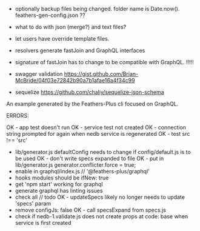 - optionally backup files being changed. folder name is Date.now(). feathers-gen-config.json ??
- what to do with json (merge?) and text files?
- let users have override template files.


- resolvers generate fastJoin and GraphQL interfaces
- signature of fastJoin has to change to be compatible with GraphQL. !!!!!

- swagger validation https://gist.github.com/Brian-McBride/04f03e72842b90a7b1afae16a4f34c99

- sequelize https://github.com/chaliy/sequelize-json-schema

An example generated by the Feathers-Plus cli focused on GraphQL.

ERRORS:

OK - app test doesn't run
OK - service test not created
OK - connection string prompted for again when nedb service is regenerated
OK - test src !== 'src'
- lib/generator.js defaultConfig needs to change if config/default.js is to be used
OK - don't write specs expanded to file
OK - put in lib/generator.js generator.conflicter.force = true;
- enable in graphql/index.js // '@feathers-plus/graphql'
- hooks modules should be ifNew: true
- get 'npm start' working for graphql
- generate graphql has linting issues
- check all // todo
OK - updateSpecs likely no longer needs to update 'specs' param
- remove configJs: false
OK - call specsExpand from specs.js
- check if nedb-1.validate.js does not create props at code: base when service is first created
